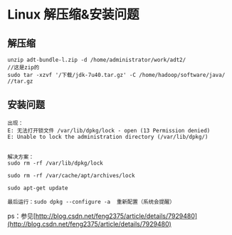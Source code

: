 Linux  解压缩&安装问题
================

解压缩
------

    unzip adt-bundle-l.zip -d /home/administrator/work/adt2/
    //这是zip的
    sudo tar -xzvf '/下载/jdk-7u40.tar.gz' -C /home/hadoop/software/java/ 
    //tar.gz

安装问题
------

    出现：
    E: 无法打开锁文件 /var/lib/dpkg/lock - open (13 Permission denied)
    E: Unable to lock the administration directory (/var/lib/dpkg/)

    
    解决方案：
    sudo rm -rf /var/lib/dpkg/lock
    
    sudo rm -rf /var/cache/apt/archives/lock
    
    sudo apt-get update 
    
    最后运行：sudo dpkg --configure -a  重新配置（系统会提醒）
    
ps：参见[http://blog.csdn.net/feng2375/article/details/7929480](http://blog.csdn.net/feng2375/article/details/7929480)
